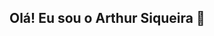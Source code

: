 ## Olá! Eu sou o Arthur Siqueira 👋

<!--
**ArthurGuigs/ArthurGuigs** is a ✨ _special_ ✨ repository because its `README.md` (this file) appears on your GitHub profile.

Here are some ideas to get you started:

- 🔭 Hoje eu trabalho com Data Science e construção de Pipelines de ETL
- 🌱 Atualmente, estou estudando o worflow do Apache Airflow
- 😄 Pronouns: ele/dele
-->
